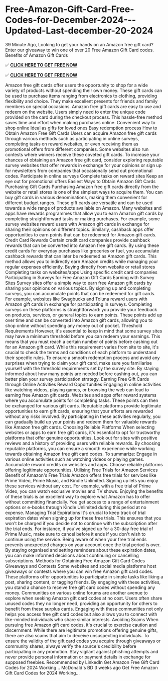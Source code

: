# Free-Amazon-Gift-Card-Free-Codes-for-December-2024---Updated-Last-december-20-2024
39 Minute Ago, Looking to get your hands on an Amazon free gift card? Enter our giveaway to win one of over 20 Free Amazon Gift Card codes. Benefits of Amazon Gift Cards

✅ **[CLICK HERE TO GET FREE NOW](https://royxn.com/amazon%20gift%20card-2024)**

✅ **[CLICK HERE TO GET FREE NOW](https://royxn.com/amazon%20gift%20card-2024)**

Amazon free gift cards offer users the opportunity to shop for a wide variety of products without spending their own money. These gift cards can be used to purchase items ranging from electronics to clothing, providing flexibility and choice. They make excellent presents for friends and family members on special occasions.
Amazon free gift cards are easy to use and redeem on the website. Users simply need to enter the unique code provided on the card during the checkout process. This hassle-free method saves time and effort when making purchases online.
Convenient way to shop online
Ideal as gifts for loved ones
Easy redemption process
How to Obtain Amazon Free Gift Cards
Users can acquire Amazon free gift cards through various methods such as participating in online surveys, completing tasks on reward websites, or even receiving them as promotional offers from different companies. Some websites also run contests where winners receive these coveted gift cards.
To increase your chances of obtaining an Amazon free gift card, consider exploring reputable survey websites that offer rewards in exchange for your opinions or sign up for newsletters from companies that occasionally send out promotional codes.
Participate in online surveys
Complete tasks on reward sites
Keep an eye out for promotional offers
Easiest Ways to Obtain Amazon Gift Cards
Purchasing Gift Cards
Purchasing Amazon free gift cards directly from the website or retail stores is one of the simplest ways to acquire them. You can buy gift cards in various denominations, making them convenient for different budget ranges. These gift cards are versatile and can be used towards a wide range of products available on Amazon.
Many websites and apps have rewards programmes that allow you to earn Amazon gift cards by completing straightforward tasks or making purchases. For example, some survey websites reward users with Amazon gift cards in exchange for sharing their opinions on different topics. Similarly, cashback apps offer opportunities to earn points that can be redeemed for Amazon gift cards.
Credit Card Rewards
Certain credit card companies provide cashback rewards that can be converted into Amazon free gift cards. By using these credit cards for everyday purchases like groceries or fuel, you accumulate cashback rewards that can later be redeemed as Amazon gift cards. This method allows you to indirectly earn Amazon credits while managing your regular expenses efficiently.
Buying directly from website or retail stores
Completing tasks on websites/apps
Using specific credit card companies
Participating in Surveys for Free Amazon Gift Cards
Earning with Survey Sites
Survey sites offer a simple way to earn free Amazon gift cards by sharing your opinions on various topics. By signing up and completing surveys, you can accumulate points that can be redeemed for gift cards. For example, websites like Swagbucks and Toluna reward users with Amazon gift cards in exchange for participating in surveys.
Completing surveys on these platforms is straightforward: you provide your feedback on products, services, or general topics to earn points. These points add up over time and can be converted into Amazon gift cards, allowing you to shop online without spending any money out of pocket.
Threshold Requirements
However, it's essential to keep in mind that some survey sites may have a minimum threshold before you can redeem your earnings. This means that you must reach a certain number of points before cashing out for an Amazon gift card. While this requirement varies from site to site, it's crucial to check the terms and conditions of each platform to understand their specific rules.
To ensure a smooth redemption process and avoid any surprises when trying to claim your gift card, make sure you familiarise yourself with the threshold requirements set by the survey site. By staying informed about how many points are needed before cashing out, you can better plan your survey participation strategy.
Earning Free Gift Cards through Online Activities
Reward Opportunities
Engaging in online activities like watching videos, playing games, or browsing the web can lead to earning free Amazon gift cards. Websites and apps offer reward systems where you accumulate points for completing tasks. These points can then be exchanged for various gift cards.
Reputable platforms provide legitimate opportunities to earn gift cards, ensuring that your efforts are rewarded without any risks involved. By participating in these activities regularly, you can gradually build up your points and redeem them for valuable rewards like Amazon free gift cards.
Choosing Reliable Platforms
When selecting websites or apps to earn free gift cards, it's essential to opt for trustworthy platforms that offer genuine opportunities. Look out for sites with positive reviews and a history of providing users with reliable rewards. By choosing reputable platforms, you can ensure a smooth experience while working towards obtaining Amazon free gift card codes.
To summarize:
Engage in various online activities such as watching videos or playing games.
Accumulate reward credits on websites and apps.
Choose reliable platforms offering legitimate opportunities.
Utilising Free Trials for Amazon Services
Benefit of Amazon's Free Trials
Amazon offers free trials for services like Prime Video, Prime Music, and Kindle Unlimited. Signing up lets you enjoy these services without any cost. For example, with a free trial of Prime Video, you can watch exclusive movies and TV shows.
Enjoying the benefits of these trials is an excellent way to explore what Amazon has to offer without committing financially. You get access to a range of entertainment options or e-books through Kindle Unlimited during this period at no expense.
Managing Trial Expirations
It's crucial to keep track of trial expiration dates when signing up for these free trials. This ensures that you won't be charged if you decide not to continue with the subscription after the trial ends. For instance, if you've signed up for a 30-day free trial of Prime Music, make sure to cancel before it ends if you don't wish to continue using the service.
Being aware of when your free trial ends prevents unexpected charges on your account once the trial period is over. By staying organised and setting reminders about these expiration dates, you can make informed decisions about continuing or cancelling subscriptions.
Methods for Obtaining Free Amazon Gift Card Codes
Giveaways and Contests
Some websites and social media platforms host giveaways or contests where you can win free Amazon gift card codes. These platforms offer opportunities to participate in simple tasks like liking a post, sharing content, or tagging friends. By engaging with these activities, you stand a chance to receive free gift card codes without spending any money.
Communities on various online forums are another avenue to explore when seeking Amazon gift card codes at no cost. Users often share unused codes they no longer need, providing an opportunity for others to benefit from these surplus cards. Engaging with these communities not only helps you access free gift card codes but also allows you to connect with like-minded individuals who share similar interests.
Avoiding Scams
When pursuing free Amazon gift card codes, it's crucial to exercise caution and discernment. While there are legitimate promotions offering genuine gifts, there are also scams that aim to deceive unsuspecting individuals. To ensure the validity of the gift card codes you acquire through giveaways or community shares, always verify the source's credibility before participating in any promotion. Stay vigilant against phishing attempts and never provide personal information or payment details in exchange for supposed freebies.
Recommended by LinkedIn
Get Amazon Free Gift Card Codes for 2024 Working…
McDonald's BD 3 weeks ago
Get Free Amazon Gift Card Codes for 2024 Working…
